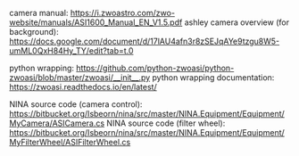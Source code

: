 camera manual: https://i.zwoastro.com/zwo-website/manuals/ASI1600_Manual_EN_V1.5.pdf
ashley camera overview (for background): https://docs.google.com/document/d/17lAU4afn3r8zSEJqAYe9tzgu8W5-umML0QxH84Hy_TY/edit?tab=t.0

python wrapping: https://github.com/python-zwoasi/python-zwoasi/blob/master/zwoasi/__init__.py
python wrapping documentation: https://zwoasi.readthedocs.io/en/latest/


NINA source code (camera control): https://bitbucket.org/Isbeorn/nina/src/master/NINA.Equipment/Equipment/MyCamera/ASICamera.cs
NINA source code (filter wheel): https://bitbucket.org/Isbeorn/nina/src/master/NINA.Equipment/Equipment/MyFilterWheel/ASIFilterWheel.cs
